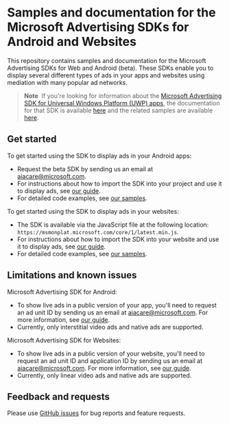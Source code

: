 
# Samples and documentation for the Microsoft Advertising SDKs for Android and Websites

This repository contains samples and documentation for the Microsoft Advertising SDKs for Web and Android (beta). These SDKs enable you to display several different types of ads in your apps and websites using mediation with many popular ad networks.

>**Note**&nbsp;&nbsp;If you're looking for information about the [Microsoft Advertising SDK for Universal Windows Platform (UWP) apps](https://marketplace.visualstudio.com/items?itemName=AdMediator.MicrosoftAdvertisingSDK), the documentation for that SDK is available [here](https://docs.microsoft.com/windows/uwp/monetize/display-ads-in-your-app) and the related samples are available [here](https://github.com/Microsoft/Windows-universal-samples/tree/master/Samples/Advertising).

## Get started

To get started using the SDK to display ads in your Android apps:

* Request the beta SDK by sending us an email at aiacare@microsoft.com.
* For instructions about how to import the SDK into your project and use it to display ads, see [our guide](Android/advertising-sdk-for-android-guide.md).
* For detailed code examples, see [our samples](https://github.com/Microsoft/MSAdvertisingSamples/tree/master/Android/Samples).

To get started using the SDK to display ads in your websites:

* The SDK is available via the JavaScript file at the following location: ```https://msmonplat.microsoft.com/core/1/latest.min.js```.
* For instructions about how to import the SDK into your website and use it to display ads, see [our guide](Web/advertising-sdk-for-web-guide.md).
* For detailed code examples, see [our samples](https://github.com/Microsoft/MSAdvertisingSamples/tree/master/Web/Samples).

## Limitations and known issues

Microsoft Advertising SDK for Android:

* To show live ads in a public version of your app, you'll need to request an ad unit ID by sending us an email at aiacare@microsoft.com. For more information, see [our guide](Android/advertising-sdk-for-android-guide.md).
* Currently, only interstitial video ads and native ads are supported.

Microsoft Advertising SDK for Websites:

* To show live ads in a public version of your website, you'll need to request an ad unit ID and application ID by sending us an email at aiacare@microsoft.com. For more information, see [our guide](Web/advertising-sdk-for-web-guide.md).
* Currently, only linear video ads and native ads are supported.

<!-- Are there any other limitations or known issues you want to call out? -->

## Feedback and requests
Please use [GitHub issues](https://github.com/Microsoft/MSAdvertisingSamples/issues) for bug reports and feature requests.

<!-- Is there a forum we can point them to as well for questions? What about a Stack Overview tag? -->

<!-- Other potential sections you might consider adding.

## Contributing
Do you want to contribute to our samples? Here are our contribution guidelines...

## Roadmap
Here's what we have planned for the next iterations... other types of ads, ability to generate their own ad units/application IDs in Dev Center, etc.?

-->
